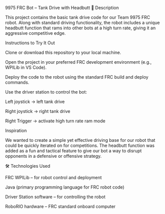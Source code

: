 9975 FRC Bot – Tank Drive with Headbutt
📝 Description

This project contains the basic tank drive code for our Team 9975 FRC robot. Along with standard driving functionality, the robot includes a unique headbutt function that rams into other bots at a high turn rate, giving it an aggressive competitive edge.

Instructions to Try It Out

Clone or download this repository to your local machine.

Open the project in your preferred FRC development environment (e.g., WPILib in VS Code).

Deploy the code to the robot using the standard FRC build and deploy commands.

Use the driver station to control the bot:

Left joystick → left tank drive

Right joystick → right tank drive

Right Trigger → activate high turn rate ram mode

Inspiration

We wanted to create a simple yet effective driving base for our robot that could be quickly iterated on for competitions. The headbutt function was added as a fun and tactical feature to give our bot a way to disrupt opponents in a defensive or offensive strategy.

🛠️ Technologies Used

FRC WPILib – for robot control and deployment

Java (primary programming language for FRC robot code)

Driver Station software – for controlling the robot

RoboRIO hardware – FRC standard onboard computer
